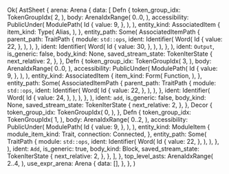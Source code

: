 Ok(
    AstSheet {
        arena: Arena {
            data: [
                Defn {
                    token_group_idx: TokenGroupIdx(
                        2,
                    ),
                    body: ArenaIdxRange(
                        0..0,
                    ),
                    accessibility: PublicUnder(
                        ModulePath(
                            Id {
                                value: 9,
                            },
                        ),
                    ),
                    entity_kind: AssociatedItem {
                        item_kind: Type(
                            Alias,
                        ),
                    },
                    entity_path: Some(
                        AssociatedItemPath {
                            parent_path: TraitPath {
                                module: `std::ops`,
                                ident: Identifier(
                                    Word(
                                        Id {
                                            value: 22,
                                        },
                                    ),
                                ),
                            },
                            ident: Identifier(
                                Word(
                                    Id {
                                        value: 30,
                                    },
                                ),
                            ),
                        },
                    ),
                    ident: `Output`,
                    is_generic: false,
                    body_kind: None,
                    saved_stream_state: TokenIterState {
                        next_relative: 2,
                    },
                },
                Defn {
                    token_group_idx: TokenGroupIdx(
                        3,
                    ),
                    body: ArenaIdxRange(
                        0..0,
                    ),
                    accessibility: PublicUnder(
                        ModulePath(
                            Id {
                                value: 9,
                            },
                        ),
                    ),
                    entity_kind: AssociatedItem {
                        item_kind: Form(
                            Function,
                        ),
                    },
                    entity_path: Some(
                        AssociatedItemPath {
                            parent_path: TraitPath {
                                module: `std::ops`,
                                ident: Identifier(
                                    Word(
                                        Id {
                                            value: 22,
                                        },
                                    ),
                                ),
                            },
                            ident: Identifier(
                                Word(
                                    Id {
                                        value: 24,
                                    },
                                ),
                            ),
                        },
                    ),
                    ident: `add`,
                    is_generic: false,
                    body_kind: None,
                    saved_stream_state: TokenIterState {
                        next_relative: 2,
                    },
                },
                Decor {
                    token_group_idx: TokenGroupIdx(
                        0,
                    ),
                },
                Defn {
                    token_group_idx: TokenGroupIdx(
                        1,
                    ),
                    body: ArenaIdxRange(
                        0..2,
                    ),
                    accessibility: PublicUnder(
                        ModulePath(
                            Id {
                                value: 9,
                            },
                        ),
                    ),
                    entity_kind: ModuleItem {
                        module_item_kind: Trait,
                        connection: Connected,
                    },
                    entity_path: Some(
                        TraitPath {
                            module: `std::ops`,
                            ident: Identifier(
                                Word(
                                    Id {
                                        value: 22,
                                    },
                                ),
                            ),
                        },
                    ),
                    ident: `Add`,
                    is_generic: true,
                    body_kind: Block,
                    saved_stream_state: TokenIterState {
                        next_relative: 2,
                    },
                },
            ],
        },
        top_level_asts: ArenaIdxRange(
            2..4,
        ),
        use_expr_arena: Arena {
            data: [],
        },
    },
)